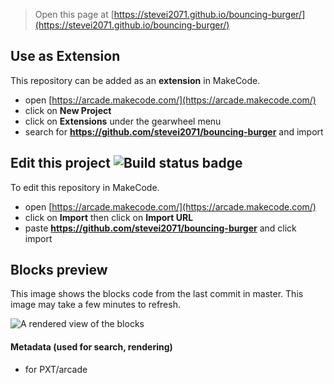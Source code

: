  


> Open this page at [https://stevei2071.github.io/bouncing-burger/](https://stevei2071.github.io/bouncing-burger/)

## Use as Extension

This repository can be added as an **extension** in MakeCode.

* open [https://arcade.makecode.com/](https://arcade.makecode.com/)
* click on **New Project**
* click on **Extensions** under the gearwheel menu
* search for **https://github.com/stevei2071/bouncing-burger** and import

## Edit this project ![Build status badge](https://github.com/stevei2071/bouncing-burger/workflows/MakeCode/badge.svg)

To edit this repository in MakeCode.

* open [https://arcade.makecode.com/](https://arcade.makecode.com/)
* click on **Import** then click on **Import URL**
* paste **https://github.com/stevei2071/bouncing-burger** and click import

## Blocks preview

This image shows the blocks code from the last commit in master.
This image may take a few minutes to refresh.

![A rendered view of the blocks](https://github.com/stevei2071/bouncing-burger/raw/master/.github/makecode/blocks.png)

#### Metadata (used for search, rendering)

* for PXT/arcade
<script src="https://makecode.com/gh-pages-embed.js"></script><script>makeCodeRender("{{ site.makecode.home_url }}", "{{ site.github.owner_name }}/{{ site.github.repository_name }}");</script>
